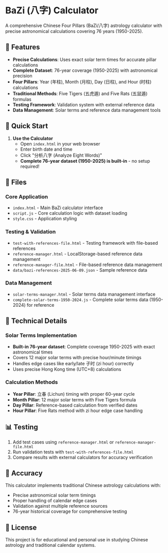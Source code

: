 # BaZi (八字) Calculator

A comprehensive Chinese Four Pillars (BaZi/八字) astrology calculator with precise astronomical calculations covering 76 years (1950-2025).

## 🌟 Features

- **Precise Calculations**: Uses exact solar term times for accurate pillar calculations
- **Complete Dataset**: 76-year coverage (1950-2025) with astronomical precision
- **Four Pillars**: Year (年柱), Month (月柱), Day (日柱), and Hour (时柱) calculations
- **Traditional Methods**: Five Tigers (五虎遁) and Five Rats (五鼠遁) formulas
- **Testing Framework**: Validation system with external reference data
- **Data Management**: Solar terms and reference data management tools

## 🚀 Quick Start

1. **Use the Calculator**
   - Open `index.html` in your web browser
   - Enter birth date and time
   - Click "分析八字 (Analyze Eight Words)"
   - **Complete 76-year dataset (1950-2025) is built-in** - no setup required!

## 📁 Files

### Core Application
- `index.html` - Main BaZi calculator interface
- `script.js` - Core calculation logic with dataset loading
- `style.css` - Application styling

### Testing & Validation
- `test-with-references-file.html` - Testing framework with file-based references
- `reference-manager.html` - LocalStorage-based reference data management
- `reference-manager-file.html` - File-based reference data management
- `data/bazi-references-2025-06-09.json` - Sample reference data

### Data Management
- `solar-terms-manager.html` - Solar terms data management interface  
- `complete-solar-terms-1950-2024.js` - Complete solar terms data (1950-2024) for reference

## 🔧 Technical Details

### Solar Terms Implementation
- **Built-in 76-year dataset**: Complete coverage 1950-2025 with exact astronomical times
- Covers 12 major solar terms with precise hour/minute timings
- Handles edge cases like early/late 子时 (zi hour) correctly
- Uses precise Hong Kong time (UTC+8) calculations

### Calculation Methods
- **Year Pillar**: 立春 (Lichun) timing with proper 60-year cycle
- **Month Pillar**: 12 major solar terms with Five Tigers formula
- **Day Pillar**: Reference-based calculation from verified dates
- **Hour Pillar**: Five Rats method with zi hour edge case handling

## 📊 Testing

1. Add test cases using `reference-manager.html` or `reference-manager-file.html`
2. Run validation tests with `test-with-references-file.html`
3. Compare results with external calculators for accuracy verification

## 🎯 Accuracy

This calculator implements traditional Chinese astrology calculations with:
- Precise astronomical solar term timings
- Proper handling of calendar edge cases
- Validation against multiple reference sources
- 76-year historical coverage for comprehensive testing

## 📄 License

This project is for educational and personal use in studying Chinese astrology and traditional calendar systems.